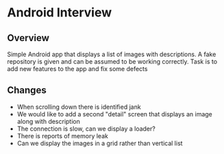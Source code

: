 # Android Interview

## Overview
Simple Android app that displays a list of images with descriptions. A fake repository is given and can be assumed to be working correctly.
Task is to add new features to the app and fix some defects

## Changes
- When scrolling down there is identified jank
- We would like to add a second "detail" screen that displays an image along with description
- The connection is slow, can we display a loader?
- There is reports of memory leak
- Can we display the images in a grid rather than vertical list
